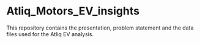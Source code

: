 # Atliq_Motors_EV_insights
This repository contains the presentation, problem statement and the data files used for the Atliq EV analysis. 
